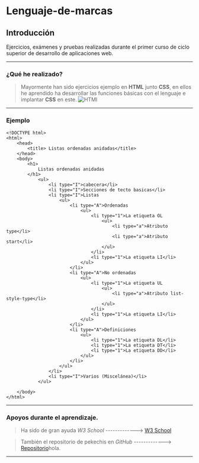 # Lenguaje-de-marcas
## Introducción

Ejercicios, exámenes y pruebas realizadas durante el primer curso de ciclo superior de desarrollo de aplicaciones web.

***

### ¿Qué he realizado?

>Mayormente han sido ejercicios ejemplo en **HTML** junto **CSS**, en ellos he aprendido ha desarrollar las funciones básicas con el lenguaje e implantar **CSS** en este.
![HTMl](https://rolandocaldas.com/wp-content/uploads/2013/10/css3-html5-e1383236383597.png)

***

### Ejemplo

```
<!DOCTYPE html>
<html>
    <head>
        <title> Listas ordenadas anidadas</title>
    </head>
    <body>
        <h1>
            Listas ordenadas anidadas
        </h1>
            <ul>
                <li type="I">cabecera</li>
                <li type="I">Secciones de tecto basicas</li>
                <li type="I">Listas
                    <ul>
                        <li type="A">Ordenadas
                            <ul>
                                <li type="1">La etiqueta OL
                                    <ul>
                                        <li type="a">Atributo type</li>
                                        <li type="a">Atributo start</li>
                                    </ul>
                                </li>
                                <li type="1">La etiqueta LI</li>
                            </ul>
                        </li>
                        <li type="A">No ordenadas
                            <ul>
                                <li type="1">La etiqueta UL
                                    <ul>
                                        <li type="a">Atributo list-style-type</li>
                                    </ul>
                                </li>
                                <li type="1">La etiqueta LI</li>
                            </ul>
                        </li>
                        <li type="A">Definiciones
                            <ul>
                                <li type="1">La etiqueta DL</li>
                                <li type="1">La etiqueta DT</li>
                                <li type="1">La etiqueta DD</li>
                            </ul>
                        </li>
                    </ul>
                </li>
                <li type="I">Varios (Miscelánea)</li>
            </ul>

    </body>
</html>

```
***

### Apoyos durante el aprendizaje.

> Ha sido de gran ayuda _W3 School_ -------------> [W3 School](https://www.w3schools.com/html/default.asp)

> También el repositorio de pekechis en _GitHub_ -------------> [Repositorio](https://github.com/pekechis/OpenWebinars_Introduccion_HTML_CSS)hola.

***
